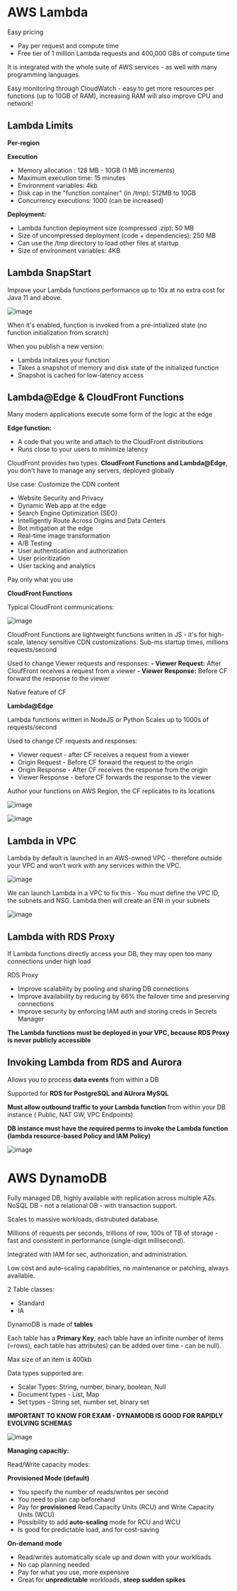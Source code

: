 # AWS Lambda

Easy pricing 
- Pay per request and compute time
- Free tier of 1 million Lambda requests and 400,000 GBs of compute time

It is integrated with the whole suite of AWS services - as well with many programming languages.

Easy monitoring through CloudWatch - easy to get more resources per functions (up to 10GB of RAM), increasing RAM will also improve CPU and network!

## Lambda Limits 

**Per-region**

**Execution**

- Memory allocation : 128 MB - 10GB (1 MB increments)
- Maximum execution time: 15 minutes
- Environment variables: 4kb
- Disk cap in the "function container" (in /tmp): 512MB to 10GB
- Concurrency executions: 1000 (can be increased)

**Deployment:**

- Lambda function deployment size (compressed .zip): 50 MB
- Size of uncompressed deployment (code + dependencies): 250 MB
- Can use the /tmp directory to load other files at startup
- Size of environment variables: 4KB

## Lambda SnapStart

Improve your Lambda functions performance up to 10x at no extra cost for Java 11 and above.

![image](https://github.com/UpheldSmile/Virtual-Network/assets/49825639/63dc6948-240b-4c11-a2a7-a6d640e98034)

When it's enabled, function is invoked from a pre-intialized state (no function initialization from scratch)

When you publish a new version:
- Lambda initalizes your function
- Takes a snapshot of memory and disk state of the initialized function
- Snapshot is cached for low-latency access

## Lambda@Edge & CloudFront Functions

Many modern applications execute some form of the logic at the edge

**Edge function:**
- A code that you write and attach to the CloudFront distributions
- Runs close to your users to minimize latency

CloudFront provides two types: **CloudFront Functions and Lambda@Edge**, you don't have to manage any servers, deployed globally

Use case: Customize the CDN content
  - Website Security and Privacy
  - Dynamic Web app at the edge
  - Search Engine Optimization (SEO)
  - Intelligently Route Across Orgins and Data Centers
  - Bot mitigation at the edge
  - Real-time image transformation
  - A/B Testing
  - User authentication and authorization
  - User prioritization
  - User tacking and analytics

Pay only what you use

**CloudFront Functions**

Typical CloudFront communications:

![image](https://github.com/UpheldSmile/Virtual-Network/assets/49825639/1ef94e8b-6ac6-4549-a349-f50a02d1794f)

CloudFront Functions are lightweight functions written in JS - it's for high-scale, latency sensitive CDN customizations. Sub-ms startup times, millions requests/second

Used to change Viewer requests and responses:
**- Viewer Request:** After CloufFront receives a request from a viewer
**- Viewer Response:** Before CF forward the response to the viewer

Native feature of CF

**Lambda@Edge**

Lambda functions written in NodeJS or Python
Scales up to 1000s of requests/second

Used to change CF requests and responses:
- Viewer request - after CF receives a request from a viewer
- Origin Request - Before CF forward the request to the origin
- Origin Response - After CF receives the response from the origin
- Viewer Response - before CF forwards the response to the viewer

Author your functions on AWS Region, the CF replicates to its locations

![image](https://github.com/UpheldSmile/Virtual-Network/assets/49825639/d601149e-2336-4844-ae57-62b1f2580814)


![image](https://github.com/UpheldSmile/Virtual-Network/assets/49825639/df33da4a-2dfa-4364-92e9-878873a280c2)


## Lambda in VPC

Lambda by default is launched in an AWS-owned VPC - therefore outside your VPC and won't work with any services within the VPC.

![image](https://github.com/UpheldSmile/Virtual-Network/assets/49825639/f8500110-1055-4d95-9694-2b246892c2c4)

We can launch Lambda in a VPC to fix this - You must define the VPC ID, the subnets and NSG. Lambda then will create an ENI in your subnets

![image](https://github.com/UpheldSmile/Virtual-Network/assets/49825639/50f5a65d-7af0-45f6-855e-33831603086f)

## Lambda with RDS Proxy

If Lambda functions directly access your DB, they may open too many connections under high load

RDS Proxy
- Improve scalability by pooling and sharing DB connections
- Improve availability by reducing by 66% the failover time and preserving connections
- Improve security by enforcing IAM auth and storing creds in Secrets Manager

**The Lambda functions must be deployed in your VPC, because RDS Proxy is never publicly accessible**

## Invoking Lambda from RDS and Aurora
Allows you to process **data events** from within a DB

Supported for **RDS for PostgreSQL and AUrora MySQL**

**Must allow outbound traffic to your Lambda function** from within your DB instance ( Public, NAT GW, VPC Endpoints)

**DB instance must have the required perms to invoke the Lambda function (lambda resource-based Policy and IAM Policy)**

![image](https://github.com/UpheldSmile/Virtual-Network/assets/49825639/9897155e-1de6-416c-8edb-6a8961bd9f5d)

# AWS DynamoDB

Fully managed DB, highly available with replication across multiple AZs. NoSQL DB - not a relational DB - with transaction support.

Scales to massive workloads, distrubuted database.

Millions of requests per seconds, trillions of row, 100s of TB of storage - fast and consistent in performance (single-digit millisecond).

Integrated with IAM for sec, authorization, and administration.

Low cost and auto-scaling capabilities, no maintenance or patching, always available.

2 Table classes:
- Standard
- IA

DynamoDB is made of **tables**

Each table has a **Primary Key**, each table have an infinite number of items (=rows), each table has attributes) can be added over time - can be null).

Max size of an item is 400kb

Data types supported are:
- Scalar Types: String, number, binary, boolean, Null
- Document types - List, Map
- Set types - String set, number set, binary set

**IMPORTANT TO KNOW FOR EXAM - DYNAMODB IS GOOD FOR RAPIDLY EVOLVING SCHEMAS**

![image](https://github.com/UpheldSmile/Virtual-Network/assets/49825639/e8990e6f-21e0-4084-9ee4-d399f3be5a11)

**Managing capacitiy:**

Read/Write capacity modes:

**Provisioned Mode (default)**
- You specify the number of reads/writes per second
- You need to plan cap beforehand
- Pay for **provisioned** Read Capacity Units (RCU) and Write Capacity Units (WCU)
- Possibility to add **auto-scaling** mode for RCU and WCU
- Is good for predictable load, and for cost-saving

**On-demand mode**
- Read/writes automatically scale up and down with your workloads
- No cap planning needed
- Pay for what you use, more expensive
- Great for **unpredictable** workloads, **steep sudden spikes**
